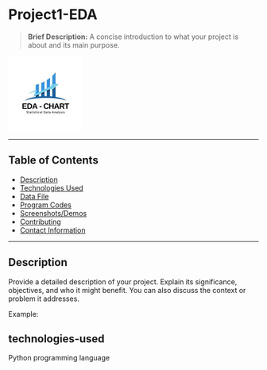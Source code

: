 # Project1-EDA
> **Brief Description:** A concise introduction to what your project is about and its main purpose.

![Project Logo](EDADengue.jpg)

---

## Table of Contents

- [Description](#description)
- [Technologies Used](#technologies-used)
- [Data File](#data-file)
- [Program Codes ](#Program-codes)
- [Screenshots/Demos](#screenshotsdemos)
- [Contributing](#contributing)
- [Contact Information](#contact-information)

---

## Description

Provide a detailed description of your project. Explain its significance, objectives, and who it might benefit. You can also discuss the context or problem it addresses.

Example:

## technologies-used

Python programming language
